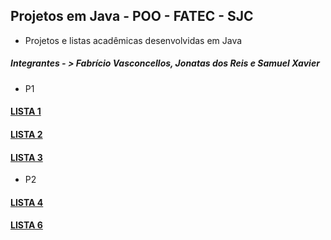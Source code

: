 ## Projetos em Java - POO - FATEC - SJC

- Projetos e listas acadêmicas desenvolvidas em Java

##### Integrantes - > Fabrício Vasconcellos, Jonatas dos Reis e Samuel Xavier

- P1
#### [LISTA 1]
#### [LISTA 2]
#### [LISTA 3]
- P2
#### [LISTA 4]
#### [LISTA 6]

[LISTA 1]: </Lista1WB>
[LISTA 2]: </Lista2Revisao>
[LISTA 3]: </Lista3Fintech>
[LISTA 4]: </Lista4Criptografia>
[LISTA 6]: </Lista6Petsitter>
